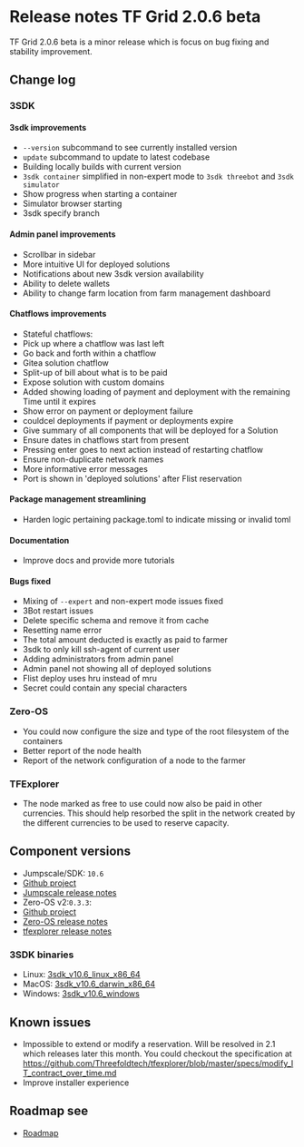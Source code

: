 # Release notes TF Grid 2.0.6 beta

TF Grid 2.0.6 beta is a minor release which is focus on bug fixing and stability improvement.

## Change log

### 3SDK

#### 3sdk improvements

- `--version` subcommand to see currently installed version
- `update` subcommand to update to latest codebase
- Building locally builds with current version
- `3sdk container` simplified in non-expert mode to `3sdk threebot` and `3sdk simulator`
- Show progress when starting a container
- Simulator browser starting
- 3sdk specify branch

#### Admin panel improvements

- Scrollbar in sidebar
- More intuitive UI for deployed solutions
- Notifications about new 3sdk version availability
- Ability to delete wallets
- Ability to change farm location from farm management dashboard

#### Chatflows improvements

- Stateful chatflows:
- Pick up where a chatflow was last left
- Go back and forth within a chatflow
- Gitea solution chatflow
- Split-up of bill about what is to be paid
- Expose solution with custom domains
- Added showing loading of payment and deployment with the remaining Time until it expires
- Show error on payment or deployment failure
- couldcel deployments if payment or deployments expire
- Give summary of all components that will be deployed for a Solution
- Ensure dates in chatflows start from present
- Pressing enter goes to next action instead of restarting chatflow
- Ensure non-duplicate network names
- More informative error messages
- Port is shown in 'deployed solutions' after Flist reservation

#### Package management streamlining

- Harden logic pertaining package.toml to indicate missing or invalid toml

#### Documentation

- Improve docs and provide more tutorials

#### Bugs fixed

- Mixing of `--expert` and non-expert mode issues fixed
- 3Bot restart issues
- Delete specific schema and remove it from cache
- Resetting name error
- The total amount deducted is exactly as paid to farmer
- 3sdk to only kill ssh-agent of current user
- Adding administrators from admin panel
- Admin panel not showing all of deployed solutions
- Flist deploy uses hru instead of mru
- Secret could contain any special characters

### Zero-OS

- You could now configure the size and type of the root filesystem of the containers
- Better report of the node health
- Report of the network configuration of a node to the farmer

### TFExplorer

- The node marked as free to use could now also be paid in other currencies. This should help resorbed the split in the network created by the different currencies to be used to reserve capacity.

## Component versions

- Jumpscale/SDK: `10.6`
- [Github project](https://github.com/orgs/Threefoldtech/projects/88)
- [Jumpscale release notes](https://github.com/Threefoldtech/jumpscaleX_core/releases/tag/v10.6)
- Zero-OS v2:`0.3.3`:
- [Github project](https://github.com/orgs/Threefoldtech/projects/89)
- [Zero-OS release notes](https://github.com/Threefoldtech/zos/releases/tag/v0.3.3)
- [tfexplorer release notes](https://github.com/Threefoldtech/tfexplorer/releases/tag/v0.3.1)

### 3SDK binaries

- Linux: [3sdk_v10.6_linux_x86_64](https://github.com/Threefoldtech/jumpscaleX_core/releases/download/v10.6/3sdk_v10.6_linux_x86_64)
- MacOS: [3sdk_v10.6_darwin_x86_64](https://github.com/Threefoldtech/jumpscaleX_core/releases/download/v10.6/3sdk_v10.6_darwin_x86_64)
- Windows: [3sdk_v10.6_windows](https://github.com/Threefoldtech/jumpscaleX_core/releases/download/v10.6/3sdk_v10.6_windows.exe)

## Known issues

- Impossible to extend or modify a reservation. Will be resolved in 2.1 which releases later this month. You could checkout the specification at https://github.com/Threefoldtech/tfexplorer/blob/master/specs/modify_IT_contract_over_time.md
- Improve installer experience

## Roadmap see

- [Roadmap](threefold:roadmap)
